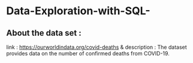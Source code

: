# Data-Exploration-with-SQL-
## About the data set : 
 link : https://ourworldindata.org/covid-deaths  &  description : The dataset provides data on the number of confirmed deaths from COVID-19.

